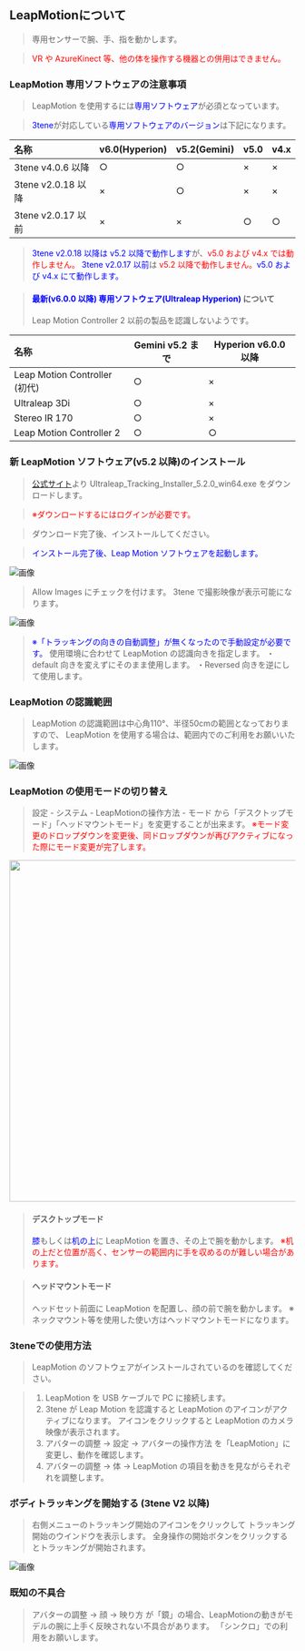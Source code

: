 ## LeapMotionについて

>専用センサーで腕、手、指を動かします。

><font color="Red">VR や AzureKinect 等、他の体を操作する機器との併用はできません。</font>

### LeapMotion 専用ソフトウェアの注意事項

>LeapMotion を使用するには<font color="Blue">専用ソフトウェア</font>が必須となっています。

><font color="Blue">3tene</font>が対応している<font color="Blue">専用ソフトウェアのバージョン</font>は下記になります。

|名称|v6.0(Hyperion)|v5.2(Gemini)|v5.0|v4.x|
|:---|---|---|---|---|
|3tene v4.0.6 以降|○|○|×|×|
|3tene v2.0.18 以降|×|○|×|×|
|3tene v2.0.17 以前|×|×|○|○|

><font color="Blue">3tene v2.0.18 以降は v5.2 以降で動作します</font>が、<font color="Red">v5.0 および v4.x では動作しません。</font>
><font color="Blue">3tene v2.0.17 以前</font>は <font color="Red">v5.2 以降で動作しません。</font><font color="Blue">v5.0 および v4.x にて動作します。</font>

>#### <font color="Blue">最新(v6.0.0 以降) 専用ソフトウェア(Ultraleap Hyperion) </font>について
>Leap Motion Controller 2 以前の製品を認識しないようです。

|名称|Gemini v5.2 まで|Hyperion v6.0.0 以降|
|:---|---|---|
|Leap Motion Controller (初代)|○|×|
|Ultraleap 3Di|○|×|
|Stereo IR 170|○|×|
|Leap Motion Controller 2|○|○|


### 新 LeapMotion ソフトウェア(v5.2 以降)のインストール

><a href="https://developer.leapmotion.com/vr-setup" target="_blank">公式サイト</a>より Ultraleap_Tracking_Installer_5.2.0_win64.exe をダウンロードします。

><font color="Red">※ダウンロードするにはログインが必要です。</font>

>ダウンロード完了後、インストールしてください。

><font color="Blue">インストール完了後、Leap Motion ソフトウェアを起動します。</font>

 ![画像](image/leapmotion_v5_2_1.png)

>Allow Images にチェックを付けます。
>3tene で撮影映像が表示可能になります。

 ![画像](image/leapmotion_v5_2_2.png)

><font color="Blue">※「トラッキングの向きの自動調整」が無くなったので手動設定が必要です。</font>
>使用環境に合わせて LeapMotion の認識向きを指定します。
>・default 向きを変えずにそのまま使用します。
>・Reversed 向きを逆にして使用します。


### LeapMotion の認識範囲

 >LeapMotion の認識範囲は中心角110°、半径50cmの範囲となっておりますので、
 >LeapMotion を使用する場合は、範囲内でのご利用をお願いいたします。

 ![画像](image/leapmotion1.png)

### LeapMotion の使用モードの切り替え

>設定 - システム - LeapMotionの操作方法 - モード から「デスクトップモード」「ヘッドマウントモード」を変更することが出来ます。
><font color="Red">※モード変更のドロップダウンを変更後、同ドロップダウンが再びアクティブになった際にモード変更が完了します。</font>

<img src="image/leapmotion2.jpg" width="600px">

>#### デスクトップモード
><font color="Blue">膝</font>もしくは<font color="Blue">机の上</font>に LeapMotion を置き、その上で腕を動かします。
><font color="Red">※机の上だと位置が高く、センサーの範囲内に手を収めるのが難しい場合があります。</font>

>#### ヘッドマウントモード
>ヘッドセット前面に LeapMotion を配置し、顔の前で腕を動かします。
>※ネックマウント等を使用した使い方はヘッドマウントモードになります。

### 3teneでの使用方法

> LeapMotion のソフトウェアがインストールされているのを確認してください。

> 1. LeapMotion を USB ケーブルで PC に接続します。
> 2. 3tene が Leap Motion を認識すると LeapMotion のアイコンがアクティブになります。
>    アイコンをクリックすると LeapMotion のカメラ映像が表示されます。
> 3. アバターの調整 → 設定 → アバターの操作方法 を「LeapMotion」に変更し、動作を確認します。
> 4. アバターの調整 → 体 → LeapMotion の項目を動きを見ながらそれぞれを調整します。


### ボディトラッキングを開始する (3tene V2 以降)

>右側メニューのトラッキング開始のアイコンをクリックして
>トラッキング開始のウインドウを表示します。
>全身操作の開始ボタンをクリックするとトラッキングが開始されます。


![画像](image/leapmotion3.png "")


### 既知の不具合

>アバターの調整 → 顔 → 映り方 が「鏡」の場合、LeapMotionの動きがモデルの腕に上手く反映されない不具合があります。
>「シンクロ」での利用をお願いします。
